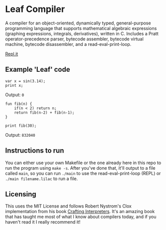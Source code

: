 # Leaf Compiler 

A compiler for an object-oriented, dynamically typed, general-purpose programming language that supports mathematical algebraic expressions (graphing expressions, integrals, derivatives), written in C. Includes a Pratt operator-precedence parser, bytecode assembler, bytecode virtual machine, bytecode disassembler, and a read-eval-print-loop. 

[Repl.it](https://replit.com/@pq43/ACoolCompilerName)

## Example 'Leaf' code

```
var x = sin(3.14);
print x;
```
Output: `0`

```
fun fib(n) {
	if(n < 2) return n;
	return fib(n-2) + fib(n-1);
}

print fib(30);
```
Output: `832040`

## Instructions to run

You can either use your own Makefile or the one already here in this repo to run the program using `make -s`. After you've done that, it'll output to a file called `main`, so you can run `./main` to use the read-eval-print-loop (REPL) or `./main filename.lilac` to run a file.

## Licensing

This uses the MIT License and follows Robert Nystrom's Clox implementation from his book [Crafting Interpreters](https://craftinginterpreters.com/). It's an amazing book that has taught me most of what I know about compilers today, and if you haven't read it I really recommend it!
